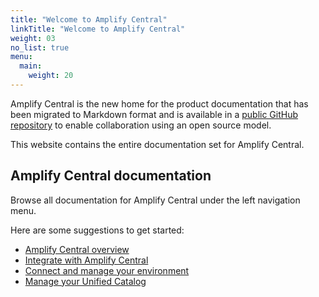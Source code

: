 ```yaml
---
title: "Welcome to Amplify Central"
linkTitle: "Welcome to Amplify Central"
weight: 03
no_list: true
menu:
  main:
    weight: 20
---
```


Amplify Central is the new home for the product documentation that has been migrated to Markdown format and is available in a [public GitHub repository](https://github.com/Axway/amplify-central) to enable collaboration using an open source model.

This website contains the entire documentation set for Amplify Central.

## Amplify Central documentation

Browse all documentation for Amplify Central under the left navigation menu.

Here are some suggestions to get started:

* [Amplify Central overview](/docs/overview/)
* [Integrate with Amplify Central](/docs/integrate_with_central/)
* [Connect and manage your environment](/docs/connect_manage_environ/)
* [Manage your Unified Catalog](/docs/manage_unified_catalog)
